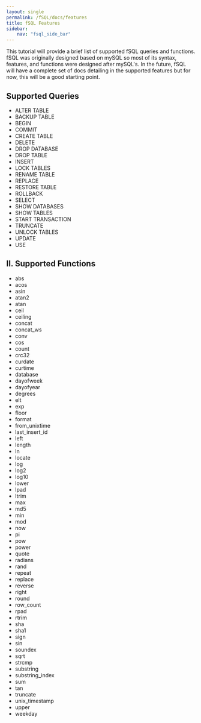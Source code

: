 ```yaml
---
layout: single
permalink: /fSQL/docs/features
title: fSQL Features
sidebar:
    nav: "fsql_side_bar"
---
```


This tutorial will provide a brief list of supported fSQL queries and functions.
fSQL was originally designed based on mySQL so most of its syntax, features,
and functions were designed after mySQL's.  In the future, fSQL will have a complete
set of docs detailing in the supported features but for now, this will be a good
starting point.</p>

## Supported Queries

* ALTER TABLE
* BACKUP TABLE
* BEGIN
* COMMIT
* CREATE TABLE
* DELETE
* DROP DATABASE
* DROP TABLE
* INSERT
* LOCK TABLES
* RENAME TABLE
* REPLACE
* RESTORE TABLE
* ROLLBACK
* SELECT
* SHOW DATABASES
* SHOW TABLES
* START TRANSACTION
* TRUNCATE
* UNLOCK TABLES
* UPDATE
* USE


## II. Supported Functions

* abs
* acos
* asin
* atan2
* atan
* ceil
* ceiling
* concat
* concat_ws
* conv
* cos
* count
* crc32
* curdate
* curtime
* database
* dayofweek
* dayofyear
* degrees
* elt
* exp
* floor
* format
* from_unixtime
* last_insert_id
* left
* length
* ln
* locate
* log
* log2
* log10
* lower
* lpad
* ltrim
* max
* md5
* min
* mod
* now
* pi
* pow
* power
* quote
* radians
* rand
* repeat
* replace
* reverse
* right
* round
* row_count
* rpad
* rtrim
* sha
* sha1
* sign
* sin
* soundex
* sqrt
* strcmp
* substring
* substring_index
* sum
* tan
* truncate
* unix_timestamp
* upper
* weekday
